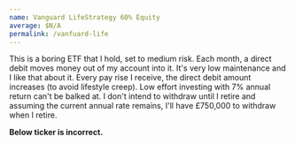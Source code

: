 ```yaml
---
name: Vanguard LifeStrategy 60% Equity
average: $N/A
permalink: /vanfuard-life
---
```


This is a boring ETF that I hold, set to medium risk. Each month, a direct debit moves money out of my account into it. It's very low maintenance and I like that about it. Every pay rise I receive, the direct debit amount increases (to avoid lifestyle creep). Low effort investing with 7% annual return can't be balked at. I don't intend to withdraw until I retire and assuming the current annual rate remains, I'll have £750,000 to withdraw when I retire.

**Below ticker is incorrect.**